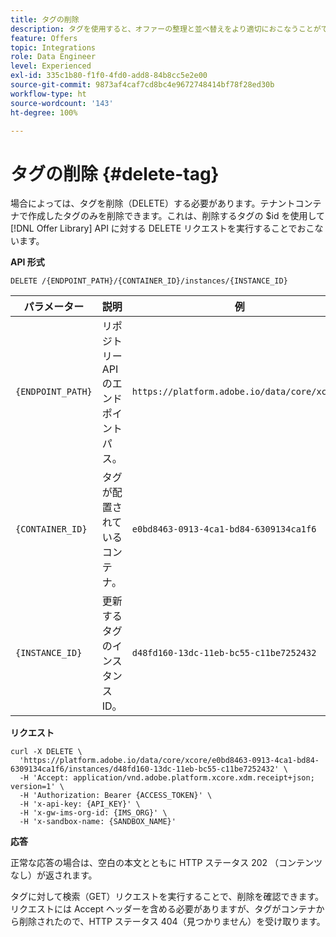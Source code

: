 ```yaml
---
title: タグの削除
description: タグを使用すると、オファーの整理と並べ替えをより適切におこなうことができます。
feature: Offers
topic: Integrations
role: Data Engineer
level: Experienced
exl-id: 335c1b80-f1f0-4fd0-add8-84b8cc5e2e00
source-git-commit: 9873af4caf7cd8bc4e9672748414bf78f28ed30b
workflow-type: ht
source-wordcount: '143'
ht-degree: 100%

---
```


# タグの削除 {#delete-tag}

場合によっては、タグを削除（DELETE）する必要があります。テナントコンテナで作成したタグのみを削除できます。これは、削除するタグの $id を使用して [!DNL Offer Library] API に対する DELETE リクエストを実行することでおこないます。

**API 形式**

```http
DELETE /{ENDPOINT_PATH}/{CONTAINER_ID}/instances/{INSTANCE_ID}
```

| パラメーター | 説明 | 例 |
| --------- | ----------- | ------- |
| `{ENDPOINT_PATH}` | リポジトリー API のエンドポイントパス。 | `https://platform.adobe.io/data/core/xcore/` |
| `{CONTAINER_ID}` | タグが配置されているコンテナ。 | `e0bd8463-0913-4ca1-bd84-6309134ca1f6` |
| `{INSTANCE_ID}` | 更新するタグのインスタンス ID。 | `d48fd160-13dc-11eb-bc55-c11be7252432` |

**リクエスト**

```shell
curl -X DELETE \
  'https://platform.adobe.io/data/core/xcore/e0bd8463-0913-4ca1-bd84-6309134ca1f6/instances/d48fd160-13dc-11eb-bc55-c11be7252432' \
  -H 'Accept: application/vnd.adobe.platform.xcore.xdm.receipt+json; version=1' \
  -H 'Authorization: Bearer {ACCESS_TOKEN}' \
  -H 'x-api-key: {API_KEY}' \
  -H 'x-gw-ims-org-id: {IMS_ORG}' \
  -H 'x-sandbox-name: {SANDBOX_NAME}'
```

**応答**

正常な応答の場合は、空白の本文とともに HTTP ステータス 202 （コンテンツなし）が返されます。

タグに対して検索（GET）リクエストを実行することで、削除を確認できます。リクエストには Accept ヘッダーを含める必要がありますが、タグがコンテナから削除されたので、HTTP ステータス 404（見つかりません）を受け取ります。
